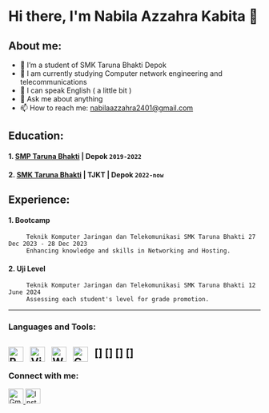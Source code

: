 # Hi there, I'm Nabila Azzahra Kabita 👋
## About me:

- 👯 I’m a student of SMK Taruna Bhakti Depok
- 🌱 I am currently studying Computer network engineering and telecommunications
- 🤔 I can speak English ( a little bit )
- 💬 Ask me about anything
- 📫 How to reach me: nabilaazzahra2401@gmail.com

## Education: 

#### 1. [SMP Taruna Bhakti](https://smptarunabhakti.com) |  Depok `2019-2022`
   
#### 2. [SMK Taruna Bhakti](https://smktarunabhakti.net) | TJKT | Depok `2022-now`

## Experience:
#### 1. Bootcamp 
         Teknik Komputer Jaringan dan Telekomunikasi SMK Taruna Bhakti 27 Dec 2023 - 28 Dec 2023 
         Enhancing knowledge and skills in Networking and Hosting.
         
#### 2. Uji Level
         Teknik Komputer Jaringan dan Telekomunikasi SMK Taruna Bhakti 12 June 2024 
         Assessing each student's level for grade promotion.
---

### Languages and Tools:

[<img align="left" alt="Python" width="30px" src="https://upload.wikimedia.org/wikipedia/commons/thumb/c/c3/Python-logo-notext.svg/110px-Python-logo-notext.svg.png?20100317150552" style="padding-right:10px;" />]
[<img align="left" alt="Virtual Box" width="30px" src="https://i0.wp.com/softfamed.com/wp-content/uploads/2020/12/VirtualBox.jpg" style="padding-right:10px;" />]
[<img align="left" alt="Wireshark" width="30px" src="https://th.bing.com/th/id/OIP.DqamdMw9_26o0VGnbj5WxAAAAA?w=180&h=180&c=7&r=0&o=5&pid=1.7" style="padding-right:10px;" />]
[<img align="left" alt="GNS3" width="30px" src="https://th.bing.com/th/id/OIP.JKUr88cx2GhalHYydwPeDgAAAA?w=153&h=180&c=7&r=0&o=5&pid=1.7" style="padding-right:10px;" />]
---
### Connect with me:


<a href="mailto:nabilaazzahra2401@gmail.com">
    <img src="https://upload.wikimedia.org/wikipedia/commons/4/4e/Gmail_Icon.png" alt="Gmail" style="width:30px;height:30px;">
</a>

<a href="https://www.instagram.com/threeoflaa" target="_blank">
    <img src="https://upload.wikimedia.org/wikipedia/commons/a/a5/Instagram_icon.png" alt="Instagram" style="width:30px;height:30px;">
</a>




